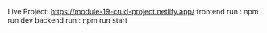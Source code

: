 Live Project: https://module-19-crud-project.netlify.app/
frontend run : npm run dev
backend run : npm run start
